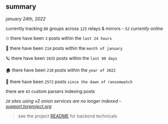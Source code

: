 
## summary
_january 24th, 2022_

currently tracking `88` groups across `125` relays & mirrors - _`52` currently online_

⏲ there have been `3` posts within the `last 24 hours`

🦈 there have been `214` posts within the `month of january`

🪐 there have been `1035` posts within the `last 90 days`

🏚 there have been `210` posts within the `year of 2022`

🦕 there have been `2572` posts `since the dawn of ransomwatch`

there are `43` custom parsers indexing posts

_`20` sites using v2 onion services are no longer indexed - [support.torproject.org](https://support.torproject.org/onionservices/v2-deprecation/)_

> see the project [README](https://github.com/thetanz/ransomwatch#ransomwatch--) for backend technicals
